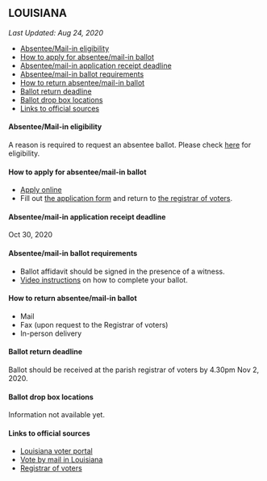 ## LOUISIANA

*Last Updated: Aug 24, 2020*

* [Absentee/Mail-in eligibility](#absenteemail-in-eligibility)
* [How to apply for absentee/mail-in ballot](#how-to-apply-for-absenteemail-in-ballot)
* [Absentee/mail-in application receipt deadline](#absenteemail-in-application-receipt-deadline)
* [Absentee/mail-in ballot requirements](#absenteemail-in-ballot-requirements)
* [How to return absentee/mail-in ballot](#how-to-return-absenteemail-in-ballot)
* [Ballot return deadline](#ballot-return-deadline)
* [Ballot drop box locations](#ballot-drop-box-locations)
* [Links to official sources](#links-to-official-sources)


#### Absentee/Mail-in eligibility
A reason is required to request an absentee ballot. Please check [here](https://www.sos.la.gov/ElectionsAndVoting/Vote/VoteByMail/Pages/default.aspx) for eligibility.


#### How to apply for absentee/mail-in ballot
* [Apply online](https://voterportal.sos.la.gov/)
* Fill out [the application form](https://www.sos.la.gov/ElectionsAndVoting/PublishedDocuments/GeneralApplicationForAbsenteeByMailBallot.pdf) and return to [the registrar of voters](https://voterportal.sos.la.gov/registrar).


#### Absentee/mail-in application receipt deadline
Oct 30, 2020


#### Absentee/mail-in ballot requirements
* Ballot affidavit should be signed in the presence of a witness.
* [Video instructions](https://www.youtube.com/watch?v=JzD8oKQUHas&t=52s) on how to complete your ballot.


#### How to return absentee/mail-in ballot
* Mail
* Fax (upon request to the Registrar of voters)
* In-person delivery


#### Ballot return deadline
Ballot should be received at the parish registrar of voters by 4.30pm Nov 2, 2020.


#### Ballot drop box locations
Information not available yet.


#### Links to official sources
* [Louisiana voter portal](https://voterportal.sos.la.gov/)
* [Vote by mail in Louisiana](https://www.sos.la.gov/ElectionsAndVoting/Vote/VoteByMail/Pages/default.aspx)
* [Registrar of voters](https://voterportal.sos.la.gov/registrar)
